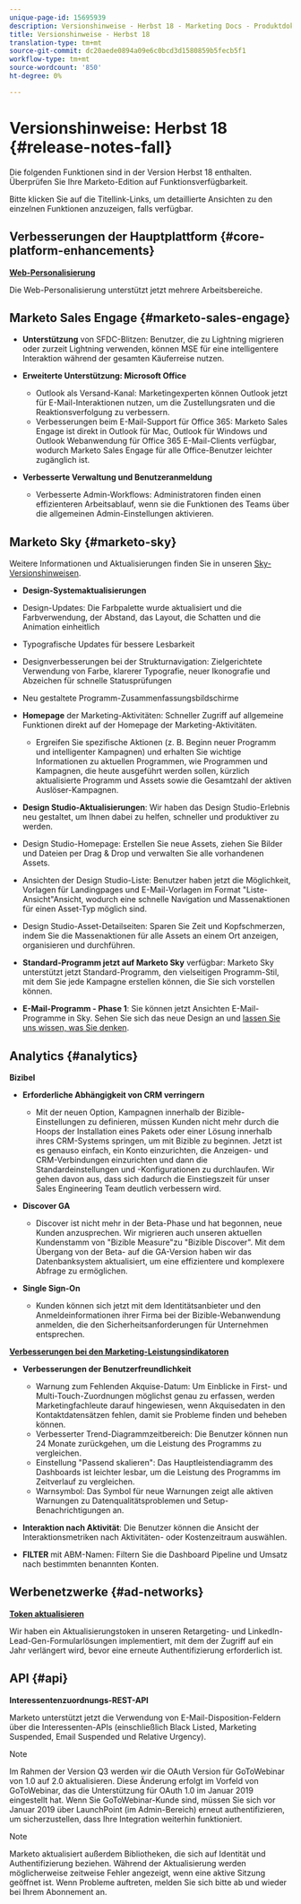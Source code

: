 ```yaml
---
unique-page-id: 15695939
description: Versionshinweise - Herbst 18 - Marketing Docs - Produktdokumentation
title: Versionshinweise - Herbst 18
translation-type: tm+mt
source-git-commit: dc20aede0894a09e6c0bcd3d1580859b5fecb5f1
workflow-type: tm+mt
source-wordcount: '850'
ht-degree: 0%

---
```



# Versionshinweise: Herbst 18 {#release-notes-fall}

Die folgenden Funktionen sind in der Version Herbst 18 enthalten. Überprüfen Sie Ihre Marketo-Edition auf Funktionsverfügbarkeit.

Bitte klicken Sie auf die Titellink-Links, um detaillierte Ansichten zu den einzelnen Funktionen anzuzeigen, falls verfügbar.

## Verbesserungen der Hauptplattform {#core-platform-enhancements}

**[Web-Personalisierung](/help/marketo/product-docs/web-personalization/getting-started/workspaces-in-web-personalization.md)**

Die Web-Personalisierung unterstützt jetzt mehrere Arbeitsbereiche.

## Marketo Sales Engage {#marketo-sales-engage}

* **Unterstützung** von SFDC-Blitzen: Benutzer, die zu Lightning migrieren oder zurzeit Lightning verwenden, können MSE für eine intelligentere Interaktion während der gesamten Käuferreise nutzen.

* **Erweiterte Unterstützung: Microsoft Office**

   * Outlook als Versand-Kanal: Marketingexperten können Outlook jetzt für E-Mail-Interaktionen nutzen, um die Zustellungsraten und die Reaktionsverfolgung zu verbessern.
   * Verbesserungen beim E-Mail-Support für Office 365: Marketo Sales Engage ist direkt in Outlook für Mac, Outlook für Windows und Outlook Webanwendung für Office 365 E-Mail-Clients verfügbar, wodurch Marketo Sales Engage für alle Office-Benutzer leichter zugänglich ist.

* **Verbesserte Verwaltung und Benutzeranmeldung**

   * Verbesserte Admin-Workflows: Administratoren finden einen effizienteren Arbeitsablauf, wenn sie die Funktionen des Teams über die allgemeinen Admin-Einstellungen aktivieren.

## Marketo Sky {#marketo-sky}

Weitere Informationen und Aktualisierungen finden Sie in unseren [Sky-Versionshinweisen](https://help.marketo.com).

* **Design-Systemaktualisierungen**

* Design-Updates: Die Farbpalette wurde aktualisiert und die Farbverwendung, der Abstand, das Layout, die Schatten und die Animation einheitlich
* Typografische Updates für bessere Lesbarkeit
* Designverbesserungen bei der Strukturnavigation: Zielgerichtete Verwendung von Farbe, klarerer Typografie, neuer Ikonografie und Abzeichen für schnelle Statusprüfungen
* Neu gestaltete Programm-Zusammenfassungsbildschirme

* **Homepage** der Marketing-Aktivitäten: Schneller Zugriff auf allgemeine Funktionen direkt auf der Homepage der Marketing-Aktivitäten.

   * Ergreifen Sie spezifische Aktionen (z. B. Beginn neuer Programm und intelligenter Kampagnen) und erhalten Sie wichtige Informationen zu aktuellen Programmen, wie Programmen und Kampagnen, die heute ausgeführt werden sollen, kürzlich aktualisierte Programm und Assets sowie die Gesamtzahl der aktiven Auslöser-Kampagnen.

* **Design Studio-Aktualisierungen**: Wir haben das Design Studio-Erlebnis neu gestaltet, um Ihnen dabei zu helfen, schneller und produktiver zu werden.
* Design Studio-Homepage: Erstellen Sie neue Assets, ziehen Sie Bilder und Dateien per Drag &amp; Drop und verwalten Sie alle vorhandenen Assets.
* Ansichten der Design Studio-Liste: Benutzer haben jetzt die Möglichkeit, Vorlagen für Landingpages und E-Mail-Vorlagen im Format &quot;Liste-Ansicht&quot;Ansicht, wodurch eine schnelle Navigation und Massenaktionen für einen Asset-Typ möglich sind.
* Design Studio-Asset-Detailseiten: Sparen Sie Zeit und Kopfschmerzen, indem Sie die Massenaktionen für alle Assets an einem Ort anzeigen, organisieren und durchführen.
* **Standard-Programm jetzt auf Marketo Sky** verfügbar: Marketo Sky unterstützt jetzt Standard-Programm, den vielseitigen Programm-Stil, mit dem Sie jede Kampagne erstellen können, die Sie sich vorstellen können.
* **E-Mail-Programm - Phase 1**: Sie können jetzt Ansichten E-Mail-Programme in Sky. Sehen Sie sich das neue Design an und [lassen Sie uns wissen, was Sie denken](https://go.marketo.com/NextGenUX---USA---Apr-2018-fcp_Landing-Page-Feedback.html).

## Analytics {#analytics}

**Bizibel**

* **Erforderliche Abhängigkeit von CRM verringern**

   * Mit der neuen Option, Kampagnen innerhalb der Bizible-Einstellungen zu definieren, müssen Kunden nicht mehr durch die Hoops der Installation eines Pakets oder einer Lösung innerhalb ihres CRM-Systems springen, um mit Bizible zu beginnen. Jetzt ist es genauso einfach, ein Konto einzurichten, die Anzeigen- und CRM-Verbindungen einzurichten und dann die Standardeinstellungen und -Konfigurationen zu durchlaufen. Wir gehen davon aus, dass sich dadurch die Einstiegszeit für unser Sales Engineering Team deutlich verbessern wird.

* **Discover GA**

   * Discover ist nicht mehr in der Beta-Phase und hat begonnen, neue Kunden anzusprechen. Wir migrieren auch unseren aktuellen Kundenstamm von &quot;Bizible Measure&quot;zu &quot;Bizible Discover&quot;. Mit dem Übergang von der Beta- auf die GA-Version haben wir das Datenbanksystem aktualisiert, um eine effizientere und komplexere Abfrage zu ermöglichen.

* **Single Sign-On**

   * Kunden können sich jetzt mit dem Identitätsanbieter und den Anmeldeinformationen ihrer Firma bei der Bizible-Webanwendung anmelden, die den Sicherheitsanforderungen für Unternehmen entsprechen.

**[Verbesserungen bei den Marketing-Leistungsindikatoren](../../product-docs/reporting/performance-insights/performance-insights-overview.md)**

* **Verbesserungen der Benutzerfreundlichkeit**

   * Warnung zum Fehlenden Akquise-Datum: Um Einblicke in First- und Multi-Touch-Zuordnungen möglichst genau zu erfassen, werden Marketingfachleute darauf hingewiesen, wenn Akquisedaten in den Kontaktdatensätzen fehlen, damit sie Probleme finden und beheben können.
   * Verbesserter Trend-Diagrammzeitbereich: Die Benutzer können nun 24 Monate zurückgehen, um die Leistung des Programms zu vergleichen.
   * Einstellung &quot;Passend skalieren&quot;: Das Hauptleistendiagramm des Dashboards ist leichter lesbar, um die Leistung des Programms im Zeitverlauf zu vergleichen.
   * Warnsymbol: Das Symbol für neue Warnungen zeigt alle aktiven Warnungen zu Datenqualitätsproblemen und Setup-Benachrichtigungen an.

* **Interaktion nach Aktivität**: Die Benutzer können die Ansicht der Interaktionsmetriken nach Aktivitäten- oder Kostenzeitraum auswählen.
* **FILTER** mit ABM-Namen: Filtern Sie die Dashboard Pipeline und Umsatz nach bestimmten benannten Konten.

## Werbenetzwerke {#ad-networks}

**[Token aktualisieren](../../product-docs/demand-generation/social/social-functions/set-up-linkedin-lead-gen-forms.md)**

Wir haben ein Aktualisierungstoken in unseren Retargeting- und LinkedIn-Lead-Gen-Formularlösungen implementiert, mit dem der Zugriff auf ein Jahr verlängert wird, bevor eine erneute Authentifizierung erforderlich ist.

## API {#api}

**Interessentenzuordnungs-REST-API**

Marketo unterstützt jetzt die Verwendung von E-Mail-Disposition-Feldern über die Interessenten-APIs (einschließlich Black Listed, Marketing Suspended, Email Suspended und Relative Urgency).

>[!NOTE]
>
>Im Rahmen der Version Q3 werden wir die OAuth Version für GoToWebinar von 1.0 auf 2.0 aktualisieren. Diese Änderung erfolgt im Vorfeld von GoToWebinar, das die Unterstützung für OAuth 1.0 im Januar 2019 eingestellt hat. Wenn Sie GoToWebinar-Kunde sind, müssen Sie sich vor Januar 2019 über LaunchPoint (im Admin-Bereich) erneut authentifizieren, um sicherzustellen, dass Ihre Integration weiterhin funktioniert.

>[!NOTE]
>
>Marketo aktualisiert außerdem Bibliotheken, die sich auf Identität und Authentifizierung beziehen. Während der Aktualisierung werden möglicherweise zeitweise Fehler angezeigt, wenn eine aktive Sitzung geöffnet ist. Wenn Probleme auftreten, melden Sie sich bitte ab und wieder bei Ihrem Abonnement an.
